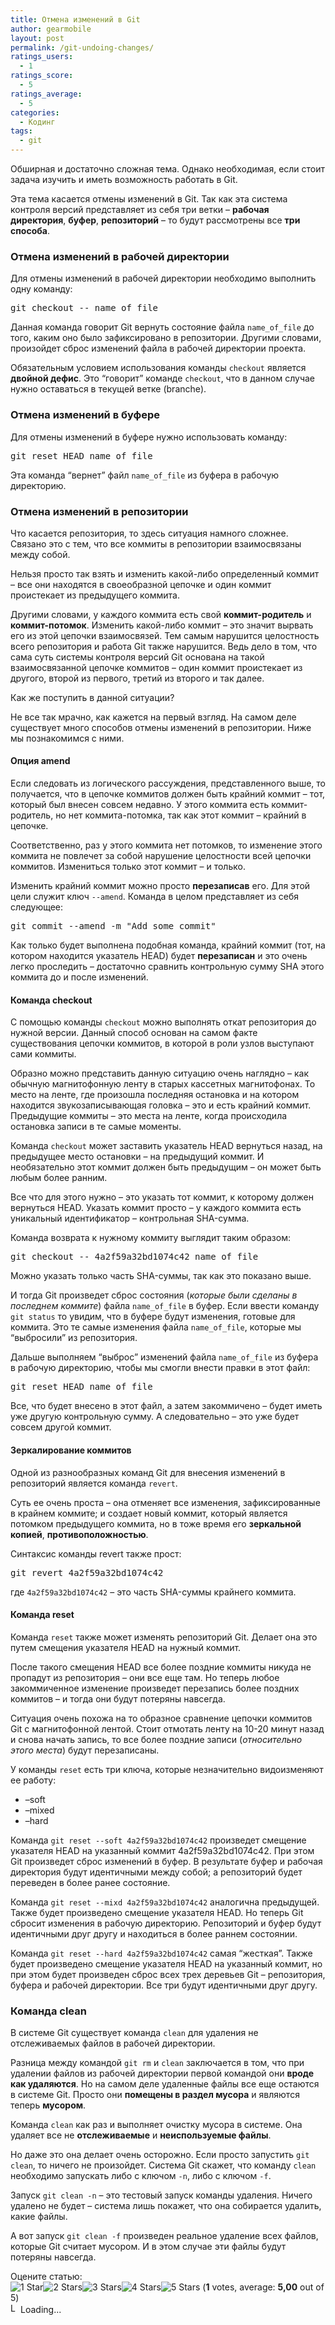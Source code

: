 ```yaml
---
title: Отмена изменений в Git
author: gearmobile
layout: post
permalink: /git-undoing-changes/
ratings_users:
  - 1
ratings_score:
  - 5
ratings_average:
  - 5
categories:
  - Кодинг
tags:
  - git
---
```

Обширная и достаточно сложная тема. Однако необходимая, если стоит задача изучить и иметь возможность работать в Git.

Эта тема касается отмены изменений в Git. Так как эта система контроля версий представляет из себя три ветки &#8211; **рабочая директория**, **буфер**, **репозиторий** &#8211; то будут рассмотрены все **три способа**.

### Отмена изменений в рабочей директории

Для отмены изменений в рабочей директории необходимо выполнить одну команду:

<pre>git checkout -- name_of_file
</pre>

Данная команда говорит Git вернуть состояние файла `name_of_file` до того, каким оно было зафиксировано в репозитории. Другими словами, произойдет сброс изменений файла в рабочей директории проекта.

Обязательным условием использования команды `checkout` является **двойной дефис**. Это &#8220;говорит&#8221; команде `checkout`, что в данном случае нужно оставаться в текущей ветке (branche).

### Отмена изменений в буфере

Для отмены изменений в буфере нужно использовать команду:

<pre>git reset HEAD name_of_file
</pre>

Эта команда &#8220;вернет&#8221; файл `name_of_file` из буфера в рабочую директорию.

### Отмена изменений в репозитории

Что касается репозитория, то здесь ситуация намного сложнее. Связано это с тем, что все коммиты в репозитории взаимосвязаны между собой.

Нельзя просто так взять и изменить какой-либо определенный коммит &#8211; все они находятся в своеобразной цепочке и один коммит проистекает из предыдущего коммита.

Другими словами, у каждого коммита есть свой **коммит-родитель** и **коммит-потомок**. Изменить какой-либо коммит &#8211; это значит вырвать его из этой цепочки взаимосвязей. Тем самым нарушится целостность всего репозитория и работа Git также нарушится. Ведь дело в том, что сама суть системы контроля версий Git основана на такой взаимосвязанной цепочке коммитов &#8211; один коммит проистекает из другого, второй из первого, третий из второго и так далее.

Как же поступить в данной ситуации?

Не все так мрачно, как кажется на первый взгляд. На самом деле существует много способов отмены изменений в репозитории. Ниже мы познакомимся с ними.

#### Опция amend

Если следовать из логического рассуждения, представленного выше, то получается, что в цепочке коммитов должен быть крайний коммит &#8211; тот, который был внесен совсем недавно. У этого коммита есть коммит-родитель, но нет коммита-потомка, так как этот коммит &#8211; крайний в цепочке.

Соответственно, раз у этого коммита нет потомков, то изменение этого коммита не повлечет за собой нарушение целостности всей цепочки коммитов. Измениться только этот коммит &#8211; и только.

Изменить крайний коммит можно просто **перезаписав** его. Для этой цели служит ключ `--amend`. Команда в целом представляет из себя следующее:

<pre>git commit --amend -m "Add some commit"
</pre>

Как только будет выполнена подобная команда, крайний коммит (тот, на котором находится указатель HEAD) будет **перезаписан** и это очень легко проследить &#8211; достаточно сравнить контрольную сумму SHA этого коммита до и после изменений.

#### Команда checkout

С помощью команды `checkout` можно выполнять откат репозитория до нужной версии. Данный способ основан на самом факте существования цепочки коммитов, в которой в роли узлов выступают сами коммиты.

Образно можно представить данную ситуацию очень наглядно &#8211; как обычную магнитофонную ленту в старых кассетных магнитофонах. То место на ленте, где произошла последняя остановка и на котором находится звукозаписывающая головка &#8211; это и есть крайний коммит. Предыдущие коммиты &#8211; это места на ленте, когда происходила остановка записи в те самые моменты.

Команда `checkout` может заставить указатель HEAD вернуться назад, на предыдущее место остановки &#8211; на предыдущий коммит. И необязательно этот коммит должен быть предыдущим &#8211; он может быть любым более ранним.

Все что для этого нужно &#8211; это указать тот коммит, к которому должен вернуться HEAD. Указать коммит просто &#8211; у каждого коммита есть уникальный идентификатор &#8211; контрольная SHA-сумма.

Команда возврата к нужному коммиту выглядит таким образом:

<pre>git checkout -- 4a2f59a32bd1074c42 name_of_file
</pre>

Можно указать только часть SHA-суммы, так как это показано выше.

И тогда Git произведет сброс состояния (*которые были сделаны в последнем коммите*) файла `name_of_file` в буфер. Если ввести команду `git status` то увидим, что в буфере будут изменения, готовые для коммита. Это те самые изменения файла `name_of_file`, которые мы &#8220;выбросили&#8221; из репозитория.

Дальше выполняем &#8220;выброс&#8221; изменений файла `name_of_file` из буфера в рабочую директорию, чтобы мы смогли внести правки в этот файл:

<pre>git reset HEAD name_of_file
</pre>

Все, что будет внесено в этот файл, а затем закоммичено &#8211; будет иметь уже другую контрольную сумму. А следовательно &#8211; это уже будет совсем другой коммит.

#### Зеркалирование коммитов

Одной из разнообразных команд Git для внесения изменений в репозиторий является команда `revert`.

Суть ее очень проста &#8211; она отменяет все изменения, зафиксированные в крайнем коммите; и создает новый коммит, который является потомком предыдущего коммита, но в тоже время его **зеркальной копией**, **противоположностью**.

Синтаксис команды revert также прост:

<pre>git revert 4a2f59a32bd1074c42
</pre>

где `4a2f59a32bd1074c42` &#8211; это часть SHA-суммы крайнего коммита.

#### Команда reset

Команда `reset` также может изменять репозиторий Git. Делает она это путем смещения указателя HEAD на нужный коммит.

После такого смещения HEAD все более поздние коммиты никуда не пропадут из репозитория &#8211; они все еще там. Но теперь любое закоммиченное изменение произведет перезапись более поздних коммитов &#8211; и тогда они будут потеряны навсегда.

Ситуация очень похожа на то образное сравнение цепочки коммитов Git с магнитофонной лентой. Стоит отмотать ленту на 10-20 минут назад и снова начать запись, то все более поздние записи (*относительно этого места*) будут перезаписаны.

У команды `reset` есть три ключа, которые незначительно видоизменяют ее работу:

  * &#8211;soft
  * &#8211;mixed
  * &#8211;hard

Команда `git reset --soft 4a2f59a32bd1074c42` произведет смещение указателя HEAD на указанный коммит 4a2f59a32bd1074c42. При этом Git произведет сброс изменений в буфер. В результате буфер и рабочая директория будут идентичными между собой; а репозиторий будет переведен в более ранее состояние.

Команда `git reset --mixd 4a2f59a32bd1074c42` аналогична предыдущей. Также будет произведено смещение указателя HEAD. Но теперь Git сбросит изменения в рабочую директорию. Репозиторий и буфер будут идентичными друг другу и находиться в более раннем состоянии.

Команда `git reset --hard 4a2f59a32bd1074c42` самая “жесткая”. Также будет произведено смещение указателя HEAD на указанный коммит, но при этом будет произведен сброс всех трех деревьев Git &#8211; репозитория, буфера и рабочей директории. Все три будут идентичными друг другу.

### Команда clean

В системе Git существует команда `clean` для удаления не отслеживаемых файлов в рабочей директории.

Разница между командой `git rm` и `clean` заключается в том, что при удалении файлов из рабочей директории первой командой они **вроде как удаляются**. Но на самом деле удаленные файлы все еще остаются в системе Git. Просто они **помещены в раздел мусора** и являются теперь **мусором**.

Команда `clean` как раз и выполняет очистку мусора в системе. Она удаляет все не **отслеживаемые** и **неиспользуемые файлы**.

Но даже это она делает очень осторожно. Если просто запустить `git clean`, то ничего не произойдет. Система Git скажет, что команду `clean` необходимо запускать либо с ключом `-n`, либо с ключом `-f`.

Запуск `git clean -n` &#8211; это тестовый запуск команды удаления. Ничего удалено не будет &#8211; система лишь покажет, что она собирается удалить, какие файлы.

А вот запуск `git clean -f` произведен реальное удаление всех файлов, которые Git считает мусором. И в этом случае эти файлы будут потеряны навсегда.

Оцените статью:  
<span id="post-ratings-2228" class="post-ratings" data-nonce="3bc349cbd0"><img id="rating_2228_1" src="http://localhost:7788/third/wp-content/plugins/wp-postratings/images/stars_crystal/rating_on.gif" alt="1 Star" title="1 Star" onmouseover="current_rating(2228, 1, '1 Star');" onmouseout="ratings_off(5, 0, 0);" onclick="rate_post();" onkeypress="rate_post();" style="cursor: pointer; border: 0px;" /><img id="rating_2228_2" src="http://localhost:7788/third/wp-content/plugins/wp-postratings/images/stars_crystal/rating_on.gif" alt="2 Stars" title="2 Stars" onmouseover="current_rating(2228, 2, '2 Stars');" onmouseout="ratings_off(5, 0, 0);" onclick="rate_post();" onkeypress="rate_post();" style="cursor: pointer; border: 0px;" /><img id="rating_2228_3" src="http://localhost:7788/third/wp-content/plugins/wp-postratings/images/stars_crystal/rating_on.gif" alt="3 Stars" title="3 Stars" onmouseover="current_rating(2228, 3, '3 Stars');" onmouseout="ratings_off(5, 0, 0);" onclick="rate_post();" onkeypress="rate_post();" style="cursor: pointer; border: 0px;" /><img id="rating_2228_4" src="http://localhost:7788/third/wp-content/plugins/wp-postratings/images/stars_crystal/rating_on.gif" alt="4 Stars" title="4 Stars" onmouseover="current_rating(2228, 4, '4 Stars');" onmouseout="ratings_off(5, 0, 0);" onclick="rate_post();" onkeypress="rate_post();" style="cursor: pointer; border: 0px;" /><img id="rating_2228_5" src="http://localhost:7788/third/wp-content/plugins/wp-postratings/images/stars_crystal/rating_on.gif" alt="5 Stars" title="5 Stars" onmouseover="current_rating(2228, 5, '5 Stars');" onmouseout="ratings_off(5, 0, 0);" onclick="rate_post();" onkeypress="rate_post();" style="cursor: pointer; border: 0px;" /> (<strong>1</strong> votes, average: <strong>5,00</strong> out of 5)<br /><span class="post-ratings-text" id="ratings_2228_text"></span></span><span id="post-ratings-2228-loading" class="post-ratings-loading"> <img src="http://localhost:7788/third/wp-content/plugins/wp-postratings/images/loading.gif" width="16" height="16" alt="Loading..." title="Loading..." class="post-ratings-image" />Loading...</span>